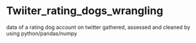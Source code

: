 # Twiiter_rating_dogs_wrangling
data of  a rating dog account on twitter gathered, assessed and cleaned by using python/pandas/numpy
